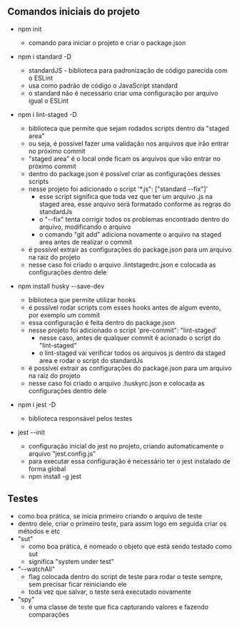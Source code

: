 ## Comandos iniciais do projeto

- npm init 
    - comando para iniciar o projeto e criar o package.json

- npm i standard -D 
    - standardJS - biblioteca para padronização de código parecida com o ESLint
    - usa como padrão de código o JavaScript standard
    - o standard não é necessário criar uma configuração por arquivo igual o ESLint

- npm i lint-staged -D
    - biblioteca que permite que sejam rodados scripts dentro da "staged area"
    - ou seja, é possível fazer uma validação nos arquivos que irão entrar no próximo commit
    - "staged area" é o local onde ficam os arquivos que vão entrar no próximo commit
    - dentro do package.json é possível criar as configurações desses scripts
    - nesse projeto foi adicionado o script '*.js": ["standard --fix"]'
        - esse script significa que toda vez que ter um arquivo .js na staged area, esse arquivo será formatado conforme as regras do standardJs
        - o "--fix" tenta corrigir todos os problemas encontrado dentro do arquivo, modificando o arquivo
        - o comando "git add" adiciona novamente o arquivo na staged area antes de realizar o commit
    - é possível extrair as configurações do package.json para um arquivo na raiz do projeto
    - nesse caso foi criado o arquivo .lintstagedrc.json e colocada as configurações dentro dele

- npm install husky --save-dev
    - biblioteca que permite utilizar hooks
    - é possível rodar scripts com esses hooks antes de algum evento, por exemplo um commit
    - essa configuração é feita dentro do package.json 
    - nesse projeto foi adicionado o script 'pre-commit": "lint-staged'
        - nesse caso, antes de qualquer commit é acionado o script do "lint-staged"
        - o lint-staged vai verificar todos os arquivos js dentro da staged area e rodar o script do standardJs
    - é possível extrair as configurações do package.json para um arquivo na raiz do projeto
    - nesse caso foi criado o arquivo .huskyrc.json e colocada as configurações dentro dele

- npm i jest -D
    - biblioteca responsável pelos testes
- jest --init
    - configuração inicial do jest no projeto, criando automaticamente o arquivo "jest.config.js"
    - para executar essa configuração é necessário ter o jest instalado de forma global
    - npm install -g jest

## Testes
- como boa prática, se inicia primeiro criando o arquivo de teste
- dentro dele, criar o primeiro teste, para assim logo em seguida criar os métodos e etc
- "sut" 
    - como boa prática, é nomeado o objeto que está sendo testado como sut
    - significa "system under test"
- "--watchAll" 
    - flag colocada dentro do script de teste para rodar o teste sempre, sem precisar ficar reiniciando ele
    - toda vez que salvar, o teste será executado novamente
- "spy"
    - é uma classe de teste que fica capturando valores e fazendo comparações